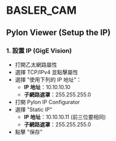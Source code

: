 # BASLER_CAM

## Pylon Viewer (Setup the IP)

### 1. 設置 IP (GigE Vision)

- 打開乙太網路屬性
- 選擇 TCP/IPv4 並點擊屬性
- 選擇 "使用下列的 IP 地址"：
  - **IP 地址**：10.10.10.10
  - **子網路遮罩**：255.255.255.0
- 打開 Pylon IP Configurator
- 選擇 "Static IP"
  - **IP 地址**：10.10.10.11 (前三位要相同)
  - **子網路遮罩**：255.255.255.0
- 點擊 "保存"

